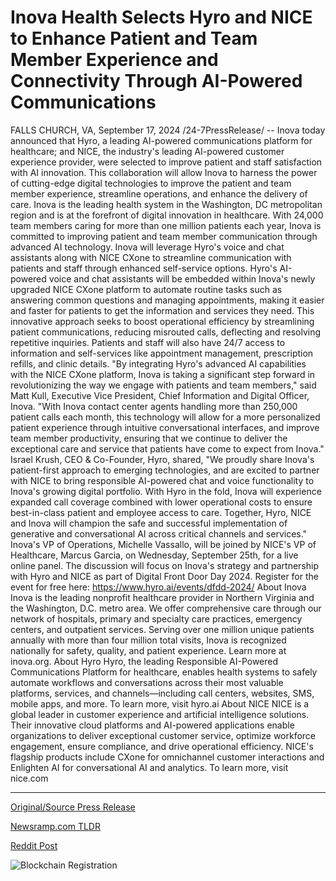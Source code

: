 # Inova Health Selects Hyro and NICE to Enhance Patient and Team Member Experience and Connectivity Through AI-Powered Communications

FALLS CHURCH, VA, September 17, 2024 /24-7PressRelease/ -- Inova today announced that Hyro, a leading AI-powered communications platform for healthcare; and NICE, the industry's leading AI-powered customer experience provider, were selected to improve patient and staff satisfaction with AI innovation. This collaboration will allow Inova to harness the power of cutting-edge digital technologies to improve the patient and team member experience, streamline operations, and enhance the delivery of care.   Inova is the leading health system in the Washington, DC metropolitan region and is at the forefront of digital innovation in healthcare. With 24,000 team members caring for more than one million patients each year, Inova is committed to improving patient and team member communication through advanced AI technology. Inova will leverage Hyro's voice and chat assistants along with NICE CXone to streamline communication with patients and staff through enhanced self-service options.   Hyro's AI-powered voice and chat assistants will be embedded within Inova's newly upgraded NICE CXone platform to automate routine tasks such as answering common questions and managing appointments, making it easier and faster for patients to get the information and services they need. This innovative approach seeks to boost operational efficiency by streamlining patient communications, reducing misrouted calls, deflecting and resolving repetitive inquiries. Patients and staff will also have 24/7 access to information and self-services like appointment management, prescription refills, and clinic details.  "By integrating Hyro's advanced AI capabilities with the NICE CXone platform, Inova is taking a significant step forward in revolutionizing the way we engage with patients and team members," said Matt Kull, Executive Vice President, Chief Information and Digital Officer, Inova. "With Inova contact center agents handling more than 250,000 patient calls each month, this technology will allow for a more personalized patient experience through intuitive conversational interfaces, and improve team member productivity, ensuring that we continue to deliver the exceptional care and service that patients have come to expect from Inova."  Israel Krush, CEO & Co-Founder, Hyro, shared, "We proudly share Inova's patient-first approach to emerging technologies, and are excited to partner with NICE to bring responsible AI-powered chat and voice functionality to Inova's growing digital portfolio. With Hyro in the fold, Inova will experience expanded call coverage combined with lower operational costs to ensure best-in-class patient and employee access to care. Together, Hyro, NICE and Inova will champion the safe and successful implementation of generative and conversational AI across critical channels and services."  Inova's VP of Operations, Michelle Vassallo, will be joined by NICE's VP of Healthcare, Marcus Garcia, on Wednesday, September 25th, for a live online panel. The discussion will focus on Inova's strategy and partnership with Hyro and NICE as part of Digital Front Door Day 2024. Register for the event for free here: https://www.hyro.ai/events/dfdd-2024/  About Inova Inova is the leading nonprofit healthcare provider in Northern Virginia and the Washington, D.C. metro area. We offer comprehensive care through our network of hospitals, primary and specialty care practices, emergency centers, and outpatient services. Serving over one million unique patients annually with more than four million total visits, Inova is recognized nationally for safety, quality, and patient experience. Learn more at inova.org.  About Hyro Hyro, the leading Responsible AI-Powered Communications Platform for healthcare, enables health systems to safely automate workflows and conversations across their most valuable platforms, services, and channels—including call centers, websites, SMS, mobile apps, and more. To learn more, visit hyro.ai  About NICE NICE is a global leader in customer experience and artificial intelligence solutions. Their innovative cloud platforms and AI-powered applications enable organizations to deliver exceptional customer service, optimize workforce engagement, ensure compliance, and drive operational efficiency. NICE's flagship products include CXone for omnichannel customer interactions and Enlighten AI for conversational AI and analytics. To learn more, visit nice.com 

---

[Original/Source Press Release](https://www.24-7pressrelease.com/press-release/514341/inova-health-selects-hyro-and-nice-to-enhance-patient-and-team-member-experience-and-connectivity-through-ai-powered-communications)
                    

[Newsramp.com TLDR](None) 



[Reddit Post](https://www.reddit.com/r/newsramp/comments/1fisuts/inova_partners_with_hyro_and_nice_to_improve/) 



![Blockchain Registration](https://cdn.newsramp.app/24-7PressRelease/qrcode/249/17/lusheaPh.webp)